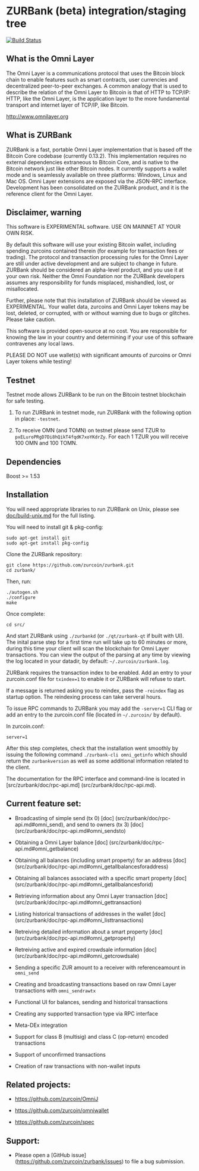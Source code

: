 ZURBank (beta) integration/staging tree
=========================================

[![Build Status](https://travis-ci.org/zurcoin/zurbank.svg?branch=zurbank-0.0.10)](https://travis-ci.org/zurcoin/zurbank)

What is the Omni Layer
----------------------
The Omni Layer is a communications protocol that uses the Bitcoin block chain to enable features such as smart contracts, user currencies and decentralized peer-to-peer exchanges. A common analogy that is used to describe the relation of the Omni Layer to Bitcoin is that of HTTP to TCP/IP: HTTP, like the Omni Layer, is the application layer to the more fundamental transport and internet layer of TCP/IP, like Bitcoin.

http://www.omnilayer.org

What is ZURBank
-----------------

ZURBank is a fast, portable Omni Layer implementation that is based off the Bitcoin Core codebase (currently 0.13.2). This implementation requires no external dependencies extraneous to Bitcoin Core, and is native to the Bitcoin network just like other Bitcoin nodes. It currently supports a wallet mode and is seamlessly available on three platforms: Windows, Linux and Mac OS. Omni Layer extensions are exposed via the JSON-RPC interface. Development has been consolidated on the ZURBank product, and it is the reference client for the Omni Layer.

Disclaimer, warning
-------------------
This software is EXPERIMENTAL software. USE ON MAINNET AT YOUR OWN RISK.

By default this software will use your existing Bitcoin wallet, including spending zurcoins contained therein (for example for transaction fees or trading).
The protocol and transaction processing rules for the Omni Layer are still under active development and are subject to change in future.
ZURBank should be considered an alpha-level product, and you use it at your own risk. Neither the Omni Foundation nor the ZURBank developers assumes any responsibility for funds misplaced, mishandled, lost, or misallocated.

Further, please note that this installation of ZURBank should be viewed as EXPERIMENTAL. Your wallet data, zurcoins and Omni Layer tokens may be lost, deleted, or corrupted, with or without warning due to bugs or glitches. Please take caution.

This software is provided open-source at no cost. You are responsible for knowing the law in your country and determining if your use of this software contravenes any local laws.

PLEASE DO NOT use wallet(s) with significant amounts of zurcoins or Omni Layer tokens while testing!

Testnet
-------

Testnet mode allows ZURBank to be run on the Bitcoin testnet blockchain for safe testing.

1. To run ZURBank in testnet mode, run ZURBank with the following option in place: `-testnet`.

2. To receive OMN (and TOMN) on testnet please send TZUR to `pxELuroPRgD7Di8hQikT4fqdK7xoYKdrZy`. For each 1 TZUR you will receive 100 OMN and 100 TOMN.

Dependencies
------------
Boost >= 1.53

Installation
------------

You will need appropriate libraries to run ZURBank on Unix,
please see [doc/build-unix.md](doc/build-unix.md) for the full listing.

You will need to install git & pkg-config:

```
sudo apt-get install git
sudo apt-get install pkg-config
```

Clone the ZURBank repository:

```
git clone https://github.com/zurcoin/zurbank.git
cd zurbank/
```

Then, run:

```
./autogen.sh
./configure
make
```
Once complete:

```
cd src/
```
And start ZURBank using `./zurbankd` (or `./qt/zurbank-qt` if built with UI). The inital parse step for a first time run
will take up to 60 minutes or more, during this time your client will scan the blockchain for Omni Layer transactions. You can view the
output of the parsing at any time by viewing the log located in your datadir, by default: `~/.zurcoin/zurbank.log`.

ZURBank requires the transaction index to be enabled. Add an entry to your zurcoin.conf file for `txindex=1` to enable it or ZURBank will refuse to start.

If a message is returned asking you to reindex, pass the `-reindex` flag as startup option. The reindexing process can take serveral hours.

To issue RPC commands to ZURBank you may add the `-server=1` CLI flag or add an entry to the zurcoin.conf file (located in `~/.zurcoin/` by default).

In zurcoin.conf:
```
server=1
```

After this step completes, check that the installation went smoothly by issuing the following command `./zurbank-cli omni_getinfo` which should return the `zurbankversion` as well as some
additional information related to the client.

The documentation for the RPC interface and command-line is located in [src/zurbank/doc/rpc-api.md] (src/zurbank/doc/rpc-api.md).

Current feature set:
--------------------

* Broadcasting of simple send (tx 0) [doc] (src/zurbank/doc/rpc-api.md#omni_send), and send to owners (tx 3) [doc] (src/zurbank/doc/rpc-api.md#omni_sendsto)

* Obtaining a Omni Layer balance [doc] (src/zurbank/doc/rpc-api.md#omni_getbalance)

* Obtaining all balances (including smart property) for an address [doc] (src/zurbank/doc/rpc-api.md#omni_getallbalancesforaddress)

* Obtaining all balances associated with a specific smart property [doc] (src/zurbank/doc/rpc-api.md#omni_getallbalancesforid)

* Retrieving information about any Omni Layer transaction [doc] (src/zurbank/doc/rpc-api.md#omni_gettransaction)

* Listing historical transactions of addresses in the wallet [doc] (src/zurbank/doc/rpc-api.md#omni_listtransactions)

* Retreiving detailed information about a smart property [doc] (src/zurbank/doc/rpc-api.md#omni_getproperty)

* Retreiving active and expired crowdsale information [doc] (src/zurbank/doc/rpc-api.md#omni_getcrowdsale)

* Sending a specific ZUR amount to a receiver with referenceamount in `omni_send`

* Creating and broadcasting transactions based on raw Omni Layer transactions with `omni_sendrawtx`

* Functional UI for balances, sending and historical transactions

* Creating any supported transaction type via RPC interface

* Meta-DEx integration

* Support for class B (multisig) and class C (op-return) encoded transactions

* Support of unconfirmed transactions

* Creation of raw transactions with non-wallet inputs

Related projects:
-----------------

* https://github.com/zurcoin/OmniJ

* https://github.com/zurcoin/omniwallet

* https://github.com/zurcoin/spec

Support:
--------

* Please open a [GitHub issue] (https://github.com/zurcoin/zurbank/issues) to file a bug submission.
